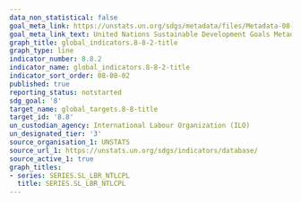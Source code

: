 ```yaml
---
data_non_statistical: false
goal_meta_link: https://unstats.un.org/sdgs/metadata/files/Metadata-08-08-02.pdf
goal_meta_link_text: United Nations Sustainable Development Goals Metadata (pdf 525kB)
graph_title: global_indicators.8-8-2-title
graph_type: line
indicator_number: 8.8.2
indicator_name: global_indicators.8-8-2-title
indicator_sort_order: 08-08-02
published: true
reporting_status: notstarted
sdg_goal: '8'
target_name: global_targets.8-8-title
target_id: '8.8'
un_custodian_agency: International Labour Organization (ILO)
un_designated_tier: '3'
source_organisation_1: UNSTATS
source_url_1: https://unstats.un.org/sdgs/indicators/database/
source_active_1: true
graph_titles:
- series: SERIES.SL_LBR_NTLCPL
  title: SERIES.SL_LBR_NTLCPL
---
```

